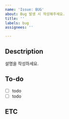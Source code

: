 ```yaml
---
name: 'Issue: BUG'
about: Bug 발생 시 작성해주세요.
title: ''
labels: bug
assignees: ''

---
```


## Desctription
설명을 작성하세요.

## To-do
- [ ] todo
- [ ] todo

## ETC
